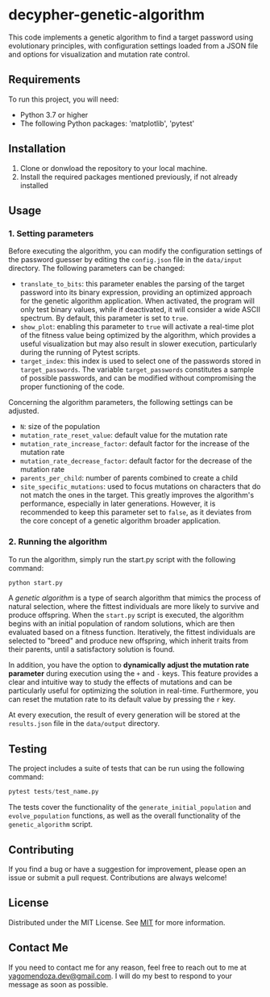 # decypher-genetic-algorithm
This code implements a genetic algorithm to find a target password using evolutionary principles, with configuration settings loaded from a JSON file and options for visualization and mutation rate control.

## Requirements

To run this project, you will need:

* Python 3.7 or higher
* The following Python packages: 'matplotlib', 'pytest'

## Installation

1. Clone or donwload the repository to your local machine.
2. Install the required packages mentioned previously, if not already installed

## Usage

### 1. Setting parameters

Before executing the algorithm, you can modify the configuration settings of the password guesser by editing the `config.json` file in the `data/input` directory. The following parameters can be changed:

* `translate_to_bits`: this parameter enables the parsing of the target password into its binary expression, providing an optimized approach for the genetic algorithm application. When activated, the program will only test binary values, while if deactivated, it will consider a wide ASCII spectrum. By default, this parameter is set to `true`.
* `show_plot`: enabling this parameter to `true` will activate a real-time plot of the fitness value being optimized by the algorithm, which provides a useful visualization but may also result in slower execution, particularly during the running of Pytest scripts.
* `target_index`: this index is used to select one of the passwords stored in `target_passwords`. The variable `target_passwords` constitutes a sample of possible passwords, and can be modified without compromising the proper functioning of the code.

Concerning the algorithm parameters, the following settings can be adjusted.

* `N`: size of the population
* `mutation_rate_reset_value`: default value for the mutation rate
* `mutation_rate_increase_factor`: default factor for the increase of the mutation rate
* `mutation_rate_decrease_factor`: default factor for the decrease of the mutation rate
* `parents_per_child`: number of parents combined to create a child
* `site_specific_mutations`: used to focus mutations on characters that do not match the ones in the target. This greatly improves the algorithm's performance, especially in later generations. However, it is recommended to keep this parameter set to `false`, as it deviates from the core concept of a genetic algorithm broader application.

### 2. Running the algorithm

To run the algorithm, simply run the start.py script with the following command:

```python
python start.py
```

A _genetic algorithm_ is a type of search algorithm that mimics the process of natural selection, where the fittest individuals are more likely to survive and produce offspring. When the `start.py` script is executed, the algorithm begins with an initial population of random solutions, which are then evaluated based on a fitness function. Iteratively, the fittest individuals are selected to "breed" and produce new offspring, which inherit traits from their parents, until a satisfactory solution is found.

In addition, you have the option to **dynamically adjust the mutation rate parameter** during execution using the `+` and `-` keys. This feature provides a clear and intuitive way to study the effects of mutations and can be particularly useful for optimizing the solution in real-time. Furthermore, you can reset the mutation rate to its default value by pressing the `r` key.

At every execution, the result of every generation will be stored at the `results.json` file in the `data/output` directory.

## Testing

The project includes a suite of tests that can be run using the following command:

```python
pytest tests/test_name.py
```

The tests cover the functionality of the `generate_initial_population` and `evolve_population` functions, as well as the overall functionality of the `genetic_algorithm` script.

## Contributing

If you find a bug or have a suggestion for improvement, please open an issue or submit a pull request. Contributions are always welcome!

## License

Distributed under the MIT License. See [MIT](https://choosealicense.com/licenses/mit/) for more information.

## Contact Me

If you need to contact me for any reason, feel free to reach out to me at yagomendoza.dev@gmail.com.
I will do my best to respond to your message as soon as possible.
